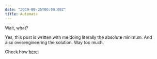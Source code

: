 ```yaml
---
date: "2019-09-25T00:00:00Z"
title: Automata
---
```


Wait, what?

Yes, this post is written with me doing literally the absolute minimum. And also overengineering the solution. Way too much.

Check how [here](https://github.com/youshy/nju).

